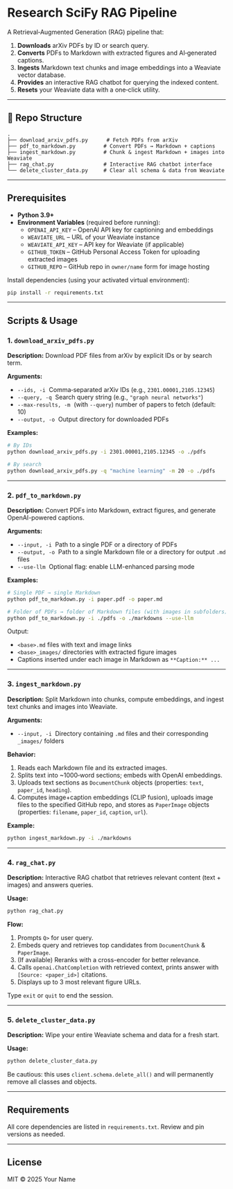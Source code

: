 # Research SciFy RAG Pipeline

A Retrieval‑Augmented Generation (RAG) pipeline that:

1. **Downloads** arXiv PDFs by ID or search query.  
2. **Converts** PDFs to Markdown with extracted figures and AI‑generated captions.  
3. **Ingests** Markdown text chunks and image embeddings into a Weaviate vector database.  
4. **Provides** an interactive RAG chatbot for querying the indexed content.  
5. **Resets** your Weaviate data with a one‑click utility.

---

## 📁 Repo Structure

```
.
├── download_arxiv_pdfs.py      # Fetch PDFs from arXiv
├── pdf_to_markdown.py         # Convert PDFs → Markdown + captions
├── ingest_markdown.py         # Chunk & ingest Markdown + images into Weaviate
├── rag_chat.py                # Interactive RAG chatbot interface
└── delete_cluster_data.py     # Clear all schema & data from Weaviate
```

---

## Prerequisites

- **Python 3.9+**  
- **Environment Variables** (required before running):
  - `OPENAI_API_KEY` – OpenAI API key for captioning and embeddings  
  - `WEAVIATE_URL` – URL of your Weaviate instance  
  - `WEAVIATE_API_KEY` – API key for Weaviate (if applicable)  
  - `GITHUB_TOKEN` – GitHub Personal Access Token for uploading extracted images  
  - `GITHUB_REPO` – GitHub repo in `owner/name` form for image hosting  

Install dependencies (using your activated virtual environment):

```bash
pip install -r requirements.txt
```

---

## Scripts & Usage

### 1. `download_arxiv_pdfs.py`

**Description:** Download PDF files from arXiv by explicit IDs or by search term.

**Arguments:**

- `--ids, -i` &nbsp;Comma‑separated arXiv IDs (e.g., `2301.00001,2105.12345`)  
- `--query, -q` &nbsp;Search query string (e.g., `"graph neural networks"`)  
- `--max-results, -m` &nbsp;(with `--query`) number of papers to fetch (default: 10)  
- `--output, -o` &nbsp;Output directory for downloaded PDFs  

**Examples:**

```bash
# By IDs
python download_arxiv_pdfs.py -i 2301.00001,2105.12345 -o ./pdfs

# By search
python download_arxiv_pdfs.py -q "machine learning" -m 20 -o ./pdfs
```

---

### 2. `pdf_to_markdown.py`

**Description:** Convert PDFs into Markdown, extract figures, and generate OpenAI-powered captions.

**Arguments:**

- `--input, -i` &nbsp;Path to a single PDF or a directory of PDFs  
- `--output, -o` &nbsp;Path to a single Markdown file or a directory for output `.md` files  
- `--use-llm` &nbsp;Optional flag: enable LLM-enhanced parsing mode  

**Examples:**

```bash
# Single PDF → single Markdown
python pdf_to_markdown.py -i paper.pdf -o paper.md

# Folder of PDFs → folder of Markdown files (with images in subfolders)
python pdf_to_markdown.py -i ./pdfs -o ./markdowns --use-llm
```

Output:

- `<base>.md` files with text and image links  
- `<base>_images/` directories with extracted figure images  
- Captions inserted under each image in Markdown as `**Caption:** ...`

---

### 3. `ingest_markdown.py`

**Description:** Split Markdown into chunks, compute embeddings, and ingest text chunks and images into Weaviate.

**Arguments:**

- `--input, -i` &nbsp;Directory containing `.md` files and their corresponding `_images/` folders  

**Behavior:**

1. Reads each Markdown file and its extracted images.  
2. Splits text into ~1000‑word sections; embeds with OpenAI embeddings.  
3. Uploads text sections as `DocumentChunk` objects (properties: `text`, `paper_id`, `heading`).  
4. Computes image+caption embeddings (CLIP fusion), uploads image files to the specified GitHub repo, and stores as `PaperImage` objects (properties: `filename`, `paper_id`, `caption`, `url`).  

**Example:**

```bash
python ingest_markdown.py -i ./markdowns
```

---

### 4. `rag_chat.py`

**Description:** Interactive RAG chatbot that retrieves relevant content (text + images) and answers queries.

**Usage:**

```bash
python rag_chat.py
```

**Flow:**

1. Prompts `Q>` for user query.  
2. Embeds query and retrieves top candidates from `DocumentChunk` & `PaperImage`.  
3. (If available) Reranks with a cross-encoder for better relevance.  
4. Calls `openai.ChatCompletion` with retrieved context, prints answer with `[Source: <paper_id>]` citations.  
5. Displays up to 3 most relevant figure URLs.  

Type `exit` or `quit` to end the session.

---

### 5. `delete_cluster_data.py`

**Description:** Wipe your entire Weaviate schema and data for a fresh start.

**Usage:**

```bash
python delete_cluster_data.py
```

Be cautious: this uses `client.schema.delete_all()` and will permanently remove all classes and objects.

---

## Requirements

All core dependencies are listed in `requirements.txt`. Review and pin versions as needed.

---

## License

MIT © 2025 Your Name
